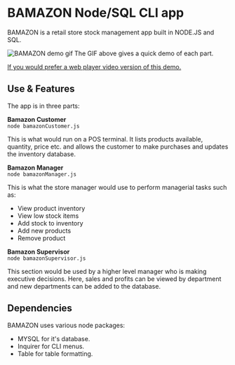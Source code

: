 # BAMAZON Node/SQL CLI app

BAMAZON is a retail store stock management app built in NODE.JS and SQL.

![BAMAZON demo gif](demo/bamazonDEMO.gif)
The GIF above gives a quick demo of each part.

<a href="https://terminalizer.com/view/7ed422c02719" target="_blank">If you would prefer a web player video version of this demo.</a>


## Use & Features
The app is in three parts:

**Bamazon Customer** <BR>
`node bamazonCustomer.js`

This is what would run on a POS terminal. It lists products available, quantity, price etc. and allows the customer to make purchases and updates the inventory database.

**Bamazon Manager** <BR>
`node bamazonManager.js`

This is what the store manager would use to perform managerial tasks such as:<br>
* View product inventory
* View low stock items
* Add stock to inventory
* Add new products
* Remove product

**Bamazon Supervisor** <BR>
`node bamazonSupervisor.js`

This section would be used by a higher level manager who is making executive decisions. Here, sales and profits can be viewed by department and new departments can be added to the database.

## Dependencies
BAMAZON uses various node packages:

* MYSQL for it's database.
* Inquirer for CLI menus.
* Table for table formatting.
